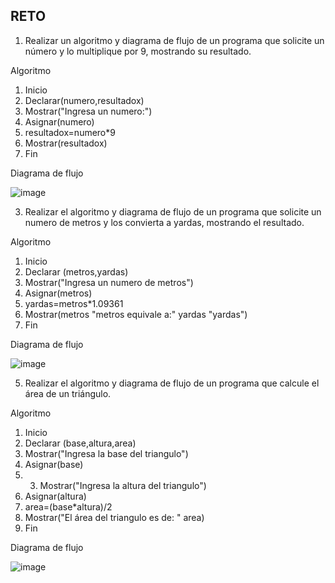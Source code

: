 ## RETO
1. Realizar un algoritmo y diagrama de flujo de un programa que solicite un número y lo multiplique por 9, mostrando su resultado.

Algoritmo
1. Inicio
2. Declarar(numero,resultadox)
3. Mostrar("Ingresa un numero:")
4. Asignar(numero)
5. resultadox=numero*9
6. Mostrar(resultadox)
7. Fin

Diagrama de flujo

![image](https://user-images.githubusercontent.com/101414787/158637724-469bb72d-bbdc-4226-b636-de1325826e53.png)

3. Realizar el algoritmo y diagrama de flujo de un programa que solicite un numero de metros y los convierta a yardas, mostrando el resultado.

Algoritmo
1. Inicio
2. Declarar (metros,yardas)
3. Mostrar("Ingresa un numero de metros")
4. Asignar(metros)
5. yardas=metros*1.09361
6. Mostrar(metros "metros equivale a:" yardas "yardas")
7. Fin

Diagrama de flujo

![image](https://user-images.githubusercontent.com/101414787/158640546-da05f9e5-721c-4bc3-a424-8471b66a667b.png)


5. Realizar el algoritmo y diagrama de flujo de un programa que calcule el área de un triángulo.

Algoritmo
1. Inicio
2. Declarar (base,altura,area)
3. Mostrar("Ingresa la base del triangulo")
4. Asignar(base)
5. 3. Mostrar("Ingresa la altura del triangulo")
4. Asignar(altura)
6. area=(base*altura)/2
7. Mostrar("El área del triangulo es de: " area)
8. Fin

Diagrama de flujo

![image](https://user-images.githubusercontent.com/101414787/158643483-47825e92-8ee5-45e0-96d3-637d0502004e.png)
